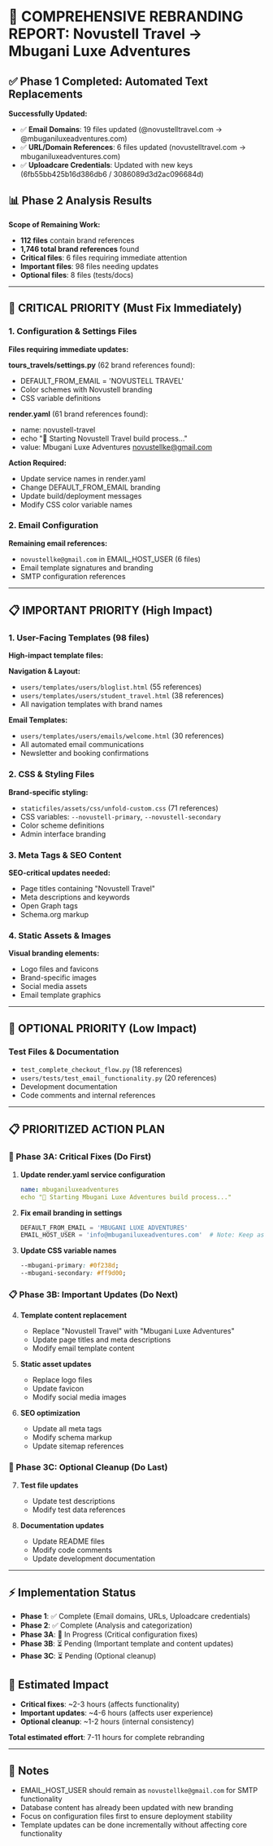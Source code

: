 # 🎯 COMPREHENSIVE REBRANDING REPORT: Novustell Travel → Mbugani Luxe Adventures

## **✅ Phase 1 Completed: Automated Text Replacements**

**Successfully Updated:**
- ✅ **Email Domains**: 19 files updated (@novustelltravel.com → @mbuganiluxeadventures.com)
- ✅ **URL/Domain References**: 6 files updated (novustelltravel.com → mbuganiluxeadventures.com)
- ✅ **Uploadcare Credentials**: Updated with new keys (6fb55bb425b16d386db6 / 3086089d3d2ac096684d)

## **📊 Phase 2 Analysis Results**

**Scope of Remaining Work:**
- **112 files** contain brand references
- **1,746 total brand references** found
- **Critical files**: 6 files requiring immediate attention
- **Important files**: 98 files needing updates
- **Optional files**: 8 files (tests/docs)

---

## **🚨 CRITICAL PRIORITY (Must Fix Immediately)**

### **1. Configuration & Settings Files**

**Files requiring immediate updates:**

**tours_travels/settings.py** (62 brand references found):
- DEFAULT_FROM_EMAIL = 'NOVUSTELL TRAVEL'
- Color schemes with Novustell branding
- CSS variable definitions

**render.yaml** (61 brand references found):
- name: novustell-travel
- echo "🚀 Starting Novustell Travel build process..."
- value: Mbugani Luxe Adventures <novustellke@gmail.com>

**Action Required:**
- Update service names in render.yaml
- Change DEFAULT_FROM_EMAIL branding
- Update build/deployment messages
- Modify CSS color variable names

### **2. Email Configuration**

**Remaining email references:**
- `novustellke@gmail.com` in EMAIL_HOST_USER (6 files)
- Email template signatures and branding
- SMTP configuration references

---

## **📋 IMPORTANT PRIORITY (High Impact)**

### **1. User-Facing Templates (98 files)**

**High-impact template files:**

**Navigation & Layout:**
- `users/templates/users/bloglist.html` (55 references)
- `users/templates/users/student_travel.html` (38 references)
- All navigation templates with brand names

**Email Templates:**
- `users/templates/users/emails/welcome.html` (30 references)
- All automated email communications
- Newsletter and booking confirmations

### **2. CSS & Styling Files**

**Brand-specific styling:**
- `staticfiles/assets/css/unfold-custom.css` (71 references)
- CSS variables: `--novustell-primary`, `--novustell-secondary`
- Color scheme definitions
- Admin interface branding

### **3. Meta Tags & SEO Content**

**SEO-critical updates needed:**
- Page titles containing "Novustell Travel"
- Meta descriptions and keywords
- Open Graph tags
- Schema.org markup

### **4. Static Assets & Images**

**Visual branding elements:**
- Logo files and favicons
- Brand-specific images
- Social media assets
- Email template graphics

---

## **🔧 OPTIONAL PRIORITY (Low Impact)**

### **Test Files & Documentation**
- `test_complete_checkout_flow.py` (18 references)
- `users/tests/test_email_functionality.py` (20 references)
- Development documentation
- Code comments and internal references

---

## **📋 PRIORITIZED ACTION PLAN**

### **🚨 Phase 3A: Critical Fixes (Do First)**

1. **Update render.yaml service configuration**
   ```yaml
   name: mbuganiluxeadventures
   echo "🚀 Starting Mbugani Luxe Adventures build process..."
   ```

2. **Fix email branding in settings**
   ```python
   DEFAULT_FROM_EMAIL = 'MBUGANI LUXE ADVENTURES'
   EMAIL_HOST_USER = 'info@mbuganiluxeadventures.com'  # Note: Keep as novustellke@gmail.com per requirements
   ```

3. **Update CSS variable names**
   ```css
   --mbugani-primary: #0f238d;
   --mbugani-secondary: #ff9d00;
   ```

### **📋 Phase 3B: Important Updates (Do Next)**

4. **Template content replacement**
   - Replace "Novustell Travel" with "Mbugani Luxe Adventures"
   - Update page titles and meta descriptions
   - Modify email template content

5. **Static asset updates**
   - Replace logo files
   - Update favicon
   - Modify social media images

6. **SEO optimization**
   - Update all meta tags
   - Modify schema markup
   - Update sitemap references

### **🔧 Phase 3C: Optional Cleanup (Do Last)**

7. **Test file updates**
   - Update test descriptions
   - Modify test data references

8. **Documentation updates**
   - Update README files
   - Modify code comments
   - Update development documentation

---

## **⚡ Implementation Status**

- **Phase 1**: ✅ Complete (Email domains, URLs, Uploadcare credentials)
- **Phase 2**: ✅ Complete (Analysis and categorization)
- **Phase 3A**: 🔄 In Progress (Critical configuration fixes)
- **Phase 3B**: ⏳ Pending (Important template and content updates)
- **Phase 3C**: ⏳ Pending (Optional cleanup)

## **🎯 Estimated Impact**

- **Critical fixes**: ~2-3 hours (affects functionality)
- **Important updates**: ~4-6 hours (affects user experience)
- **Optional cleanup**: ~1-2 hours (internal consistency)

**Total estimated effort**: 7-11 hours for complete rebranding

---

## **📝 Notes**

- EMAIL_HOST_USER should remain as `novustellke@gmail.com` for SMTP functionality
- Database content has already been updated with new branding
- Focus on configuration files first to ensure deployment stability
- Template updates can be done incrementally without affecting core functionality
